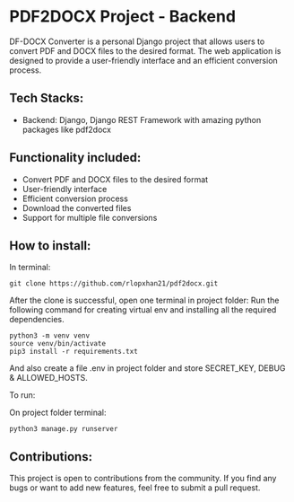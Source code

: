 # PDF2DOCX Project - Backend

DF-DOCX Converter is a personal Django project that allows users to convert PDF and DOCX files to the desired format. The web application is designed to provide a user-friendly interface and an efficient conversion process.

## Tech Stacks:
- Backend: Django, Django REST Framework with amazing python packages like pdf2docx

## Functionality included:
- Convert PDF and DOCX files to the desired format
- User-friendly interface
- Efficient conversion process
- Download the converted files
- Support for multiple file conversions

## How to install:
In terminal:

```
git clone https://github.com/rlopxhan21/pdf2docx.git
```


After the clone is successful, open one terminal in project folder:
Run the following command for creating virtual env and installing all the required dependencies.

```
python3 -m venv venv
source venv/bin/activate
pip3 install -r requirements.txt
```

And also create a file .env in project folder and store SECRET_KEY, DEBUG & ALLOWED_HOSTS.

To run:

On project folder terminal:

```
python3 manage.py runserver
```

## Contributions:
This project is open to contributions from the community. If you find any bugs or want to add new features, feel free to submit a pull request.